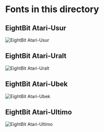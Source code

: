 # Fonts in this directory

## EightBit Atari-Usur
![EightBit Atari-Usur](https://github.com/ChoccyHobNob/EightBit-Atari-Fonts/raw/master/U/EightBit%20Atari-Usurp-sample.png)

## EightBit Atari-Uralt
![EightBit Atari-Uralt](https://github.com/ChoccyHobNob/EightBit-Atari-Fonts/raw/master/U/EightBit%20Atari-Uralt-sample.png)

## EightBit Atari-Ubek
![EightBit Atari-Ubek](https://github.com/ChoccyHobNob/EightBit-Atari-Fonts/raw/master/U/EightBit%20Atari-Ubek-sample.png)

## EightBit Atari-Ultimo
![EightBit Atari-Ultimo](https://github.com/ChoccyHobNob/EightBit-Atari-Fonts/raw/master/U/EightBit%20Atari-Ultimon-sample.png)

